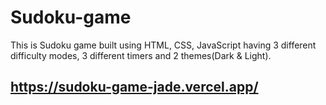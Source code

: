 # Sudoku-game
This is Sudoku game built using HTML, CSS, JavaScript having 3 different difficulty modes, 3 different timers and 2 themes(Dark & Light).
## https://sudoku-game-jade.vercel.app/
